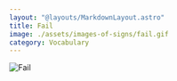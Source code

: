 ```yaml
---
layout: "@layouts/MarkdownLayout.astro"
title: Fail
image: ./assets/images-of-signs/fail.gif
category: Vocabulary
---
```


![Fail](@signs/fail.gif)
